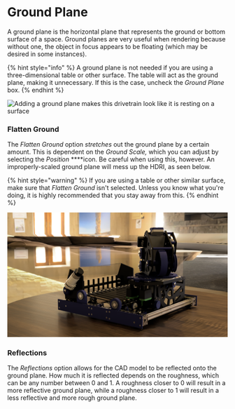 # Ground Plane

A ground plane is the horizontal plane that represents the ground or bottom surface of a space. Ground planes are very useful when rendering because without one, the object in focus appears to be floating \(which may be desired in some instances\). 

{% hint style="info" %}
A ground plane is not needed if you are using a three-dimensional table or other surface. The table will act as the ground plane, making it unnecessary. If this is the case, uncheck the _Ground Plane_ box. 
{% endhint %}

![Adding a ground plane makes this drivetrain look like it is resting on a surface](../.gitbook/assets/460b553c4c37dfc2dfbc08501e2496f9.gif)

### Flatten Ground

The _Flatten Ground_ option _stretches_ out the ground plane by a certain amount. This is dependent on the _Ground Scale,_ which you can adjust by selecting the _Position_ ****icon. Be careful when using this, however. An improperly-scaled ground plane will mess up the HDRI, as seen below.

{% hint style="warning" %}
If you are using a table or other similar surface, make sure that _Flatten Ground_ isn't selected. Unless you know what you're doing, it is highly recommended that you stay away from this. 
{% endhint %}

![FTC 11115 automatic ball turret](../.gitbook/assets/steven2.png)

### Reflections

The _Reflections_ option allows for the CAD model to be reflected onto the ground plane. How much it is reflected depends on the roughness, which can be any number between 0 and 1. A roughness closer to 0 will result in a more reflective ground plane, while a roughness closer to 1 will result in a less reflective and more rough ground plane.

